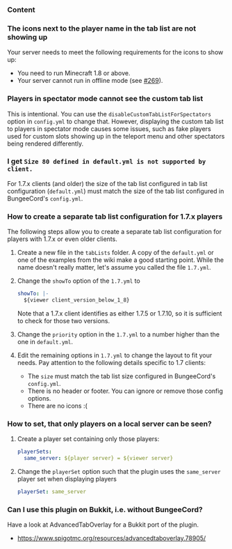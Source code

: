 ### Content
[!]: ToC

### The icons next to the player name in the tab list are not showing up

Your server needs to meet the following requirements for the icons to show up:
 * You need to run Minecraft 1.8 or above.
 * Your server cannot run in offline mode (see [#269](https://github.com/CodeCrafter47/BungeeTabListPlus/issues/269)).

### Players in spectator mode cannot see the custom tab list

This is intentional.
You can use the `disableCustomTabListForSpectators` option in `config.yml` to change that.
However, displaying the custom tab list to players in spectator mode causes some issues, such as fake players used for custom slots showing up in the teleport menu and other spectators being rendered differently.

[!]: ifBTLP

### I get `Size 80 defined in default.yml is not supported by client.`

For 1.7.x clients (and older) the size of the tab list configured in tab list configuration (`default.yml`) must match the size of the tab list configured in BungeeCord's `config.yml`.

### How to create a separate tab list configuration for 1.7.x players

The following steps allow you to create a separate tab list configuration for players with 1.7.x or even older clients.

1. Create a new file in the `tabLists` folder. A copy of the `default.yml` or one of the examples from the wiki make a good starting point. While the name doesn't really matter, let's assume you called the file `1.7.yml`.

2. Change the `showTo` option of the `1.7.yml` to
   ```yaml
   showTo: |-
     ${viewer client_version_below_1_8}
   ```
   Note that a 1.7.x client identifies as either 1.7.5 or 1.7.10, so it is sufficient to check for those two versions.

3. Change the `priority` option in the `1.7.yml` to a number higher than the one in `default.yml`.

4. Edit the remaining options in `1.7.yml` to change the layout to fit your needs. Pay attention to the following details specific to 1.7 clients:
   * The `size` must match the tab list size configured in BungeeCord's `config.yml`.
   * There is no header or footer. You can ignore or remove those config options.
   * There are no icons :(

### How to set, that only players on a local server can be seen?

1. Create a player set containing only those players:
    ```yaml
    playerSets:
      same_server: ${player server} = ${viewer server}
    ```
   
2. Change the `playerSet` option such that the plugin uses the `same_server` player set when displaying players
    ```yaml
    playerSet: same_server
    ```

### Can I use this plugin on Bukkit, i.e. without BungeeCord?

Have a look at AdvancedTabOverlay for a Bukkit port of the plugin.
* <https://www.spigotmc.org/resources/advancedtaboverlay.78905/>
   
[!]: endIF